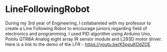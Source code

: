 # LineFollowingRobot
During my 3rd year of Engineering, I collabareted with my professor to create a Line Following Robot to encourage juniors regarding field of electronics and programming. I used PID algorithm using Arduino Uno, Pololu QTR8A Analog eight array IR sensor module and L293D motor driver. 
Here is a link to the demo of the LFR - https://youtu.be/K5ppuKDdZOE

